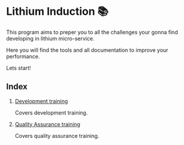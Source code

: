 # Lithium Induction 📚

This program aims to preper you to all the challenges your gonna find developing in lithium micro-service.

Here you will find the tools and all documentation to improve your performance.

Lets start!

## Index

1. [Development training](Dev/README.md)

    Covers development training.

2. [Quality Assurance training](QA/README.md)

    Covers quality assurance training.
